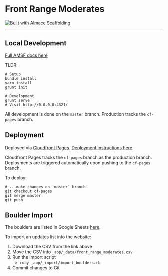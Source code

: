# Front Range Moderates

[![Built with Almace Scaffolding](https://d349cztnlupsuf.cloudfront.net/amsf-badge.svg)](https://sparanoid.com/lab/amsf/)

-----

## Local Development

[Full AMSF docs here](https://sparanoid.com/lab/amsf/getting-started.html)

TLDR:
```
# Setup
bundle install
yarn install
grunt init

# Development
grunt serve
# Visit http://0.0.0.0:4321/
```

All development is done on the `master` branch. Production tracks the `cf-pages` branch.

## Deployment

Deployed via [Cloudfront Pages](https://developers.cloudflare.com/pages/). [Deployment instructions here](https://sparanoid.com/lab/amsf/deployment-methods.html).

Cloudfront Pages tracks the `cf-pages` branch as the production branch. Deployments are triggered automatically upon pushing to the `cf-pages` branch.

To deploy:
```
# ...make changes on `master` branch
git checkout cf-pages
git merge master
git push
```

## Boulder Import

The boulders are listed in Google Sheets [here](https://docs.google.com/spreadsheets/d/e/2PACX-1vTnfM5loPJ_myfD7C3ufp1PBRSlnvpQ9xKHD_3zKvj-Vayj5LTLx99GJIHjINNr7rgOB9KvF5ts5oLC/pub?gid=0&single=true&output=csv).

To import an updates list into the website:
1. Download the CSV from the link above
2. Move the CSV into `_app/_data/front_range_moderates.csv`
3. Run the import script
    - `ruby _app/_import/import_boulders.rb`
4. Commit changes to Git
